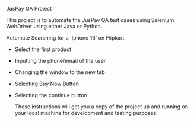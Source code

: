  JusPay QA Project

This project is to automate the JusPay QA test cases using Selenium WebDriver using either Java or Python.

 Automate Searching for a 'Iphone 16' on Flipkart
- Select the first product
- Inputting the phone/email of the user
- Changing the window to the new tab
- Selecting Buy Now Button
- Selecting the continue button

  These instructions will get you a copy of the project up and running on your local machine for development and testing purposes.

